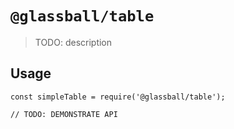 # `@glassball/table`

> TODO: description

## Usage

```
const simpleTable = require('@glassball/table');

// TODO: DEMONSTRATE API
```
